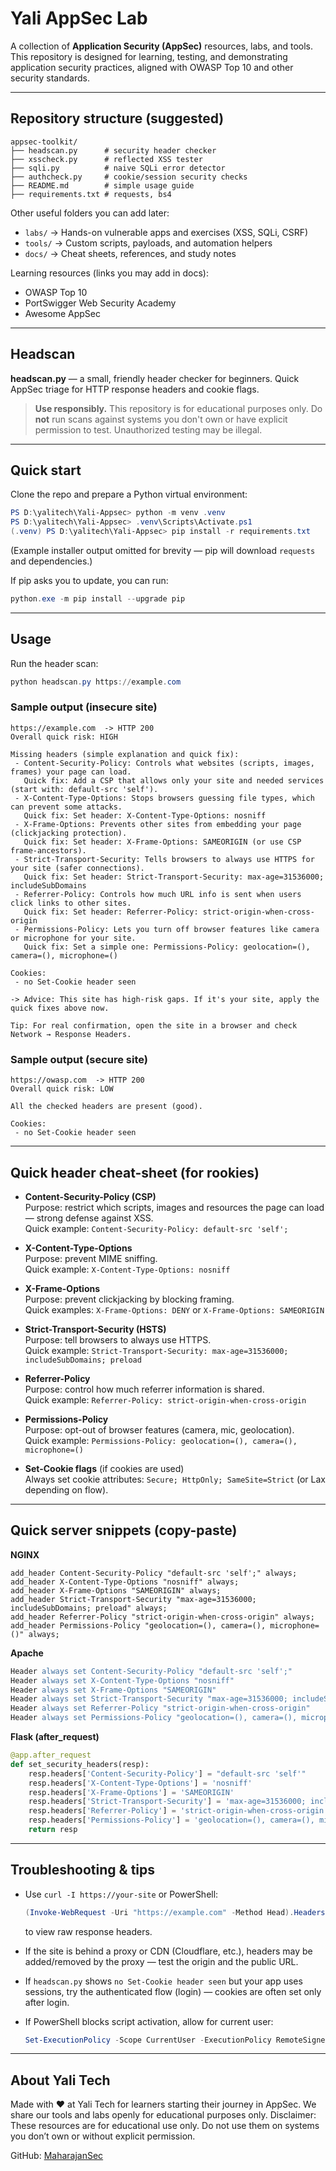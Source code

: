 # Yali AppSec Lab

A collection of **Application Security (AppSec)** resources, labs, and tools.  
This repository is designed for learning, testing, and demonstrating application security practices, aligned with OWASP Top 10 and other security standards.

---

## Repository structure (suggested)

```
appsec-toolkit/
├── headscan.py      # security header checker
├── xsscheck.py      # reflected XSS tester
├── sqli.py          # naive SQLi error detector
├── authcheck.py     # cookie/session security checks
├── README.md        # simple usage guide
├── requirements.txt # requests, bs4
```

Other useful folders you can add later:
- `labs/` → Hands-on vulnerable apps and exercises (XSS, SQLi, CSRF)
- `tools/` → Custom scripts, payloads, and automation helpers
- `docs/` → Cheat sheets, references, and study notes

Learning resources (links you may add in docs):
- OWASP Top 10
- PortSwigger Web Security Academy
- Awesome AppSec

---

## Headscan

**headscan.py** — a small, friendly header checker for beginners. Quick AppSec triage for HTTP response headers and cookie flags.

> **Use responsibly.** This repository is for educational purposes only. Do **not** run scans against systems you don't own or have explicit permission to test. Unauthorized testing may be illegal.

---

## Quick start

Clone the repo and prepare a Python virtual environment:

```powershell
PS D:\yalitech\Yali-Appsec> python -m venv .venv
PS D:\yalitech\Yali-Appsec> .venv\Scripts\Activate.ps1
(.venv) PS D:\yalitech\Yali-Appsec> pip install -r requirements.txt
```

(Example installer output omitted for brevity — pip will download `requests` and dependencies.)

If pip asks you to update, you can run:
```powershell
python.exe -m pip install --upgrade pip
```

---

## Usage

Run the header scan:

```powershell
python headscan.py https://example.com
```

### Sample output (insecure site)
```
https://example.com  -> HTTP 200
Overall quick risk: HIGH

Missing headers (simple explanation and quick fix):
 - Content-Security-Policy: Controls what websites (scripts, images, frames) your page can load.
   Quick fix: Add a CSP that allows only your site and needed services (start with: default-src 'self').
 - X-Content-Type-Options: Stops browsers guessing file types, which can prevent some attacks.
   Quick fix: Set header: X-Content-Type-Options: nosniff
 - X-Frame-Options: Prevents other sites from embedding your page (clickjacking protection).
   Quick fix: Set header: X-Frame-Options: SAMEORIGIN (or use CSP frame-ancestors).
 - Strict-Transport-Security: Tells browsers to always use HTTPS for your site (safer connections).
   Quick fix: Set header: Strict-Transport-Security: max-age=31536000; includeSubDomains
 - Referrer-Policy: Controls how much URL info is sent when users click links to other sites.
   Quick fix: Set header: Referrer-Policy: strict-origin-when-cross-origin
 - Permissions-Policy: Lets you turn off browser features like camera or microphone for your site.
   Quick fix: Set a simple one: Permissions-Policy: geolocation=(), camera=(), microphone=()

Cookies:
 - no Set-Cookie header seen

-> Advice: This site has high-risk gaps. If it's your site, apply the quick fixes above now.

Tip: For real confirmation, open the site in a browser and check Network → Response Headers.
```

### Sample output (secure site)
```
https://owasp.com  -> HTTP 200
Overall quick risk: LOW

All the checked headers are present (good).

Cookies:
 - no Set-Cookie header seen
```

---

## Quick header cheat-sheet (for rookies)

- **Content-Security-Policy (CSP)**  
  Purpose: restrict which scripts, images and resources the page can load — strong defense against XSS.  
  Quick example: `Content-Security-Policy: default-src 'self';`

- **X-Content-Type-Options**  
  Purpose: prevent MIME sniffing.  
  Quick example: `X-Content-Type-Options: nosniff`

- **X-Frame-Options**  
  Purpose: prevent clickjacking by blocking framing.  
  Quick examples: `X-Frame-Options: DENY` or `X-Frame-Options: SAMEORIGIN`

- **Strict-Transport-Security (HSTS)**  
  Purpose: tell browsers to always use HTTPS.  
  Quick example: `Strict-Transport-Security: max-age=31536000; includeSubDomains; preload`

- **Referrer-Policy**  
  Purpose: control how much referrer information is shared.  
  Quick example: `Referrer-Policy: strict-origin-when-cross-origin`

- **Permissions-Policy**  
  Purpose: opt-out of browser features (camera, mic, geolocation).  
  Quick example: `Permissions-Policy: geolocation=(), camera=(), microphone=()`

- **Set-Cookie flags** (if cookies are used)  
  Always set cookie attributes: `Secure; HttpOnly; SameSite=Strict` (or Lax depending on flow).

---

## Quick server snippets (copy-paste)

**NGINX**
```nginx
add_header Content-Security-Policy "default-src 'self';" always;
add_header X-Content-Type-Options "nosniff" always;
add_header X-Frame-Options "SAMEORIGIN" always;
add_header Strict-Transport-Security "max-age=31536000; includeSubDomains; preload" always;
add_header Referrer-Policy "strict-origin-when-cross-origin" always;
add_header Permissions-Policy "geolocation=(), camera=(), microphone=()" always;
```

**Apache**
```apache
Header always set Content-Security-Policy "default-src 'self';"
Header always set X-Content-Type-Options "nosniff"
Header always set X-Frame-Options "SAMEORIGIN"
Header always set Strict-Transport-Security "max-age=31536000; includeSubDomains; preload"
Header always set Referrer-Policy "strict-origin-when-cross-origin"
Header always set Permissions-Policy "geolocation=(), camera=(), microphone=()"
```

**Flask (after_request)**
```python
@app.after_request
def set_security_headers(resp):
    resp.headers['Content-Security-Policy'] = "default-src 'self'"
    resp.headers['X-Content-Type-Options'] = 'nosniff'
    resp.headers['X-Frame-Options'] = 'SAMEORIGIN'
    resp.headers['Strict-Transport-Security'] = 'max-age=31536000; includeSubDomains; preload'
    resp.headers['Referrer-Policy'] = 'strict-origin-when-cross-origin'
    resp.headers['Permissions-Policy'] = 'geolocation=(), camera=(), microphone=()'
    return resp
```

---

## Troubleshooting & tips

- Use `curl -I https://your-site` or PowerShell:
  ```powershell
  (Invoke-WebRequest -Uri "https://example.com" -Method Head).Headers
  ```
  to view raw response headers.

- If the site is behind a proxy or CDN (Cloudflare, etc.), headers may be added/removed by the proxy — test the origin and the public URL.

- If `headscan.py` shows `no Set-Cookie header seen` but your app uses sessions, try the authenticated flow (login) — cookies are often set only after login.

- If PowerShell blocks script activation, allow for current user:
  ```powershell
  Set-ExecutionPolicy -Scope CurrentUser -ExecutionPolicy RemoteSigned -Force
  ```

---

## About Yali Tech


Made with ❤️ at Yali Tech for learners starting their journey in AppSec. We share our tools and labs openly for educational purposes only.
Disclaimer: These resources are for educational use only. Do not use them on systems you don’t own or without explicit permission.

GitHub: [MaharajanSec](https://github.com/MaharajanSec)
